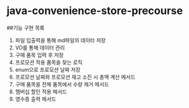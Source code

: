 # java-convenience-store-precourse
##기능 구현 목록
1. 파일 입출력을 통해 md파일의 데이터 저장
2. VO를 통해 데이터 관리
3. 구매 품목 입력 후 저장
4. 프로모션 적용 품목을 찾는 로직
5. enum으로 프로모션 날짜 저장
6. 프로모션 날짜와 프로모션 재고 소진 시 총액 계산 메서드
7. 구매 품목을 전체 품목에서 수량 제거 메서드
8. 멤버십 할인 적용 메서드
9. 영수증 출력 메서드
